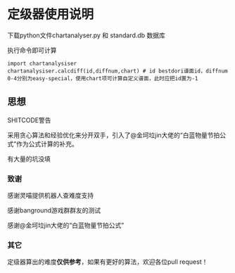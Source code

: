 # 定级器使用说明

下载python文件chartanalyser.py 和 standard.db 数据库

执行命令即可计算

    import chartanalysiser
    chartanalysiser.calcdiff(id,diffnum,chart) # id bestdori谱面id，diffnum 0-4分别为easy-special，使用chart项可计算自定义谱面，此时应把id置为-1

## 思想

SHITCODE警告

采用贪心算法和经验优化来分开双手，引入了@金坷垃jin大佬的“白蓝物量节拍公式”作为公式计算的补充。

有大量的坑没填

### 致谢

感谢灵喵提供机器人查难度支持

感谢banground游戏群群友的测试

感谢@金坷垃jin大佬的“白蓝物量节拍公式”

### 其它

定级器算出的难度**仅供参考**，如果有更好的算法，欢迎各位pull request！
